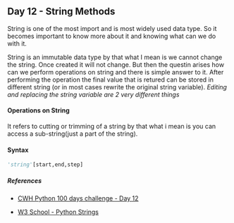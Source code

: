 ## Day 12 - String Methods

String is one of the most import and is most widely used data type. So it becomes important to know more about it and knowing what can we do with it.

String is an immutable data type by that what I mean is we cannot change the string. Once created it will not change. But then the questin arises how can we perform operations on string and there is simple answer to it. After performing the operation the final value that is retured can be stored in different string (or in most cases rewrite the original string variable). *Editing and replacing the string variable are 2 very different things*

#### Operations on String

It refers to cutting or trimming of a string by that what i mean is you can access a sub-string(just a part of the string).

#### Syntax
```python
'string'[start,end,step]
```

##### References

- [CWH Python 100 days challenge - Day 12](https://youtu.be/8jW7lpT8HW8?list=PLu0W_9lII9agwh1XjRt242xIpHhPT2llg)

- [W3 School - Python Strings](https://www.w3schools.com/python/python_strings.asp)